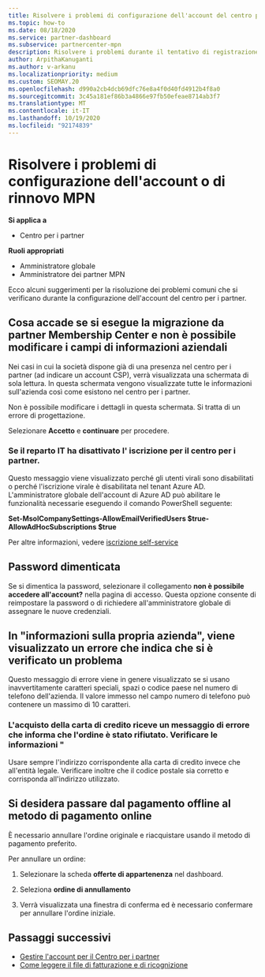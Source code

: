 ```yaml
---
title: Risolvere i problemi di configurazione dell'account del centro per i partner o del rinnovo MPN
ms.topic: how-to
ms.date: 08/18/2020
ms.service: partner-dashboard
ms.subservice: partnercenter-mpn
description: Risolvere i problemi durante il tentativo di registrazione nel centro per i partner. Le risposte rispondono a problemi con i metodi di pagamento, dimenticando le password e altro ancora.
author: ArpithaKanuganti
ms.author: v-arkanu
ms.localizationpriority: medium
ms.custom: SEOMAY.20
ms.openlocfilehash: d990a2cb4dcb69dfc76e8a4f0d40fd4912b4f8a0
ms.sourcegitcommit: 3c45a181ef86b3a4866e97fb50efeae8714ab3f7
ms.translationtype: MT
ms.contentlocale: it-IT
ms.lasthandoff: 10/19/2020
ms.locfileid: "92174839"
---
```

# <a name="troubleshoot-account-setup-or-mpn-renewal-issues"></a>Risolvere i problemi di configurazione dell'account o di rinnovo MPN

**Si applica a**

- Centro per i partner
 
**Ruoli appropriati**

- Amministratore globale
- Amministratore dei partner MPN 
 
Ecco alcuni suggerimenti per la risoluzione dei problemi comuni che si verificano durante la configurazione dell'account del centro per i partner.

## <a name="what-happens-if-you-are-migrating-from-partner-membership-center-and-you-cant-edit-any-company-information-fields"></a>Cosa accade se si esegue la migrazione da partner Membership Center e non è possibile modificare i campi di informazioni aziendali

Nei casi in cui la società dispone già di una presenza nel centro per i partner (ad indicare un account CSP), verrà visualizzata una schermata di sola lettura. In questa schermata vengono visualizzate tutte le informazioni sull'azienda così come esistono nel centro per i partner.

Non è possibile modificare i dettagli in questa schermata. Si tratta di un errore di progettazione.

Selezionare **Accetto** e **continuare** per procedere.


### <a name="if-the-it-department-has-turned-off-sign-up-for-partner-center"></a>Se il reparto IT ha disattivato l' **iscrizione per il centro per i partner**.

Questo messaggio viene visualizzato perché gli utenti virali sono disabilitati o perché l'iscrizione virale è disabilitata nel tenant Azure AD. L'amministratore globale dell'account di Azure AD può abilitare le funzionalità necessarie eseguendo il comando PowerShell seguente:

**Set-MsolCompanySettings-AllowEmailVerifiedUsers $true-AllowAdHocSubscriptions $true**

Per altre informazioni, vedere [iscrizione self-service](/azure/active-directory/users-groups-roles/directory-self-service-signup)

## <a name="you-forgot-your-password"></a>Password dimenticata

Se si dimentica la password, selezionare il collegamento **non è possibile accedere all'account?** nella pagina di accesso. Questa opzione consente di reimpostare la password o di richiedere all'amministratore globale di assegnare le nuove credenziali.

## <a name="on-the-tell-us-about-your-company-scree-you-receive-a-something-went-wrong-error"></a>In "informazioni sulla propria azienda", viene visualizzato un errore che indica che si è verificato un problema

Questo messaggio di errore viene in genere visualizzato se si usano inavvertitamente caratteri speciali, spazi o codice paese nel numero di telefono dell'azienda. Il valore immesso nel campo numero di telefono può contenere un massimo di 10 caratteri.


### <a name="your-credit-card-purchase-is-receiving-an-error-message-stating-that-your-order-was-declined-please-verify-your-information"></a>L'acquisto della carta di credito riceve un messaggio di errore che informa che l'ordine è stato rifiutato. Verificare le informazioni "


Usare sempre l'indirizzo corrispondente alla carta di credito invece che all'entità legale. Verificare inoltre che il codice postale sia corretto e corrisponda all'indirizzo utilizzato.

## <a name="you-want-to-switch-from-offline-payment-to-online-payment-method"></a>Si desidera passare dal pagamento offline al metodo di pagamento online 

È necessario annullare l'ordine originale e riacquistare usando il metodo di pagamento preferito.

Per annullare un ordine:

1. Selezionare la scheda **offerte di appartenenza** nel dashboard.

2. Seleziona **ordine di annullamento**

3. Verrà visualizzata una finestra di conferma ed è necessario confermare per annullare l'ordine iniziale.

## <a name="next-steps"></a>Passaggi successivi

- [Gestire l'account per il Centro per i partner](partner-center-account-setup.md)
- [Come leggere il file di fatturazione e di ricognizione](read-your-bill.md)